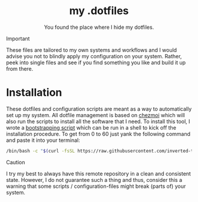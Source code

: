 <div align="center">
    <h1>my .dotfiles</h1>
    <p>You found the place where I hide my dotfiles.</p>
</div>

> [!IMPORTANT]
> These files are tailored to my own systems and workflows and I would advise you not to blindly apply my configuration on your system. Rather, peek into single files and see if you find something you like and build it up from there.

# Installation
These dotfiles and configuration scripts are meant as a way to automatically set up my system. All dotfile management is based on [chezmoi](https://www.chezmoi.io/) which will also run the scripts to install all the software that I need. To install this tool, I wrote a [bootstrapping script](bootstrap.sh) which can be run in a shell to kick off the installation procedure. To get from 0 to 60 just yank the following command and paste it into your terminal:

```sh
/bin/bash -c "$(curl -fsSL https://raw.githubusercontent.com/inverted-tree/dotfiles/refs/heads/main/bootstrap.sh)"
```

> [!CAUTION]
> I try my best to always have this remote repository in a clean and consistent state. However, I do not guarantee such a thing and thus, consider this a warning that some scripts / configuration-files might break (parts of) your system.